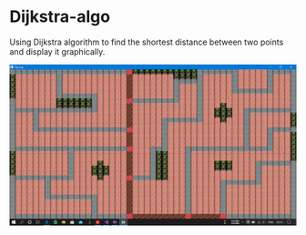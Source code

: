 # Dijkstra-algo

Using Dijkstra algorithm to find the shortest distance between two points and display it graphically.

![out](https://github.com/sannu01/Dijkstra-algo/blob/master/output/output.png)
